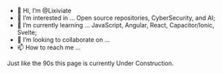 - 👋 Hi, I’m @Lixiviate
- 👀 I’m interested in ... Open source repositories, CyberSecurity, and AI;
- 🌱 I’m currently learning ... JavaScript, Angular, React, Capacitor/Ionic, Svelte;
- 💞️ I’m looking to collaborate on ...
- 📫 How to reach me ...

Just like the 90s this page is currently Under Construction.
